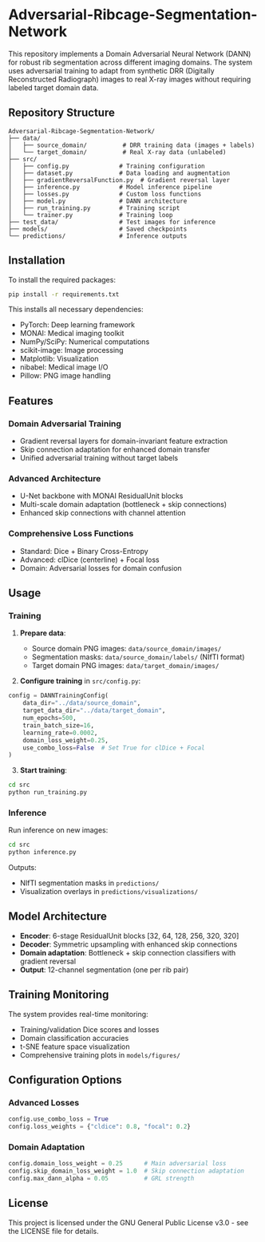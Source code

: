 # Adversarial-Ribcage-Segmentation-Network

This repository implements a Domain Adversarial Neural Network (DANN) for robust rib segmentation across different imaging domains. The system uses adversarial training to adapt from synthetic DRR (Digitally Reconstructed Radiograph) images to real X-ray images without requiring labeled target domain data.

## Repository Structure

```
Adversarial-Ribcage-Segmentation-Network/
├── data/
│   ├── source_domain/          # DRR training data (images + labels)
│   └── target_domain/          # Real X-ray data (unlabeled)
├── src/
│   ├── config.py              # Training configuration
│   ├── dataset.py             # Data loading and augmentation
│   ├── gradientReversalFunction.py  # Gradient reversal layer
│   ├── inference.py           # Model inference pipeline
│   ├── losses.py              # Custom loss functions
│   ├── model.py               # DANN architecture
│   ├── run_training.py        # Training script
│   └── trainer.py             # Training loop
├── test_data/                 # Test images for inference
├── models/                    # Saved checkpoints
└── predictions/               # Inference outputs
```

## Installation

To install the required packages:

```bash
pip install -r requirements.txt
```

This installs all necessary dependencies:
- PyTorch: Deep learning framework
- MONAI: Medical imaging toolkit
- NumPy/SciPy: Numerical computations
- scikit-image: Image processing
- Matplotlib: Visualization
- nibabel: Medical image I/O
- Pillow: PNG image handling

## Features

### Domain Adversarial Training
- Gradient reversal layers for domain-invariant feature extraction
- Skip connection adaptation for enhanced domain transfer
- Unified adversarial training without target labels

### Advanced Architecture
- U-Net backbone with MONAI ResidualUnit blocks
- Multi-scale domain adaptation (bottleneck + skip connections)
- Enhanced skip connections with channel attention

### Comprehensive Loss Functions
- Standard: Dice + Binary Cross-Entropy
- Advanced: clDice (centerline) + Focal loss
- Domain: Adversarial losses for domain confusion

## Usage

### Training

1. **Prepare data**:
   - Source domain PNG images: `data/source_domain/images/`
   - Segmentation masks: `data/source_domain/labels/` (NIfTI format)
   - Target domain PNG images: `data/target_domain/images/`

2. **Configure training** in `src/config.py`:
```python
config = DANNTrainingConfig(
    data_dir="../data/source_domain",
    target_data_dir="../data/target_domain",
    num_epochs=500,
    train_batch_size=16,
    learning_rate=0.0002,
    domain_loss_weight=0.25,
    use_combo_loss=False  # Set True for clDice + Focal
)
```

3. **Start training**:
```bash
cd src
python run_training.py
```

### Inference

Run inference on new images:

```bash
cd src
python inference.py
```

Outputs:
- NIfTI segmentation masks in `predictions/`
- Visualization overlays in `predictions/visualizations/`

## Model Architecture

- **Encoder**: 6-stage ResidualUnit blocks [32, 64, 128, 256, 320, 320]
- **Decoder**: Symmetric upsampling with enhanced skip connections
- **Domain adaptation**: Bottleneck + skip connection classifiers with gradient reversal
- **Output**: 12-channel segmentation (one per rib pair)

## Training Monitoring

The system provides real-time monitoring:
- Training/validation Dice scores and losses
- Domain classification accuracies
- t-SNE feature space visualization
- Comprehensive training plots in `models/figures/`

## Configuration Options

### Advanced Losses
```python
config.use_combo_loss = True
config.loss_weights = {"cldice": 0.8, "focal": 0.2}
```

### Domain Adaptation
```python
config.domain_loss_weight = 0.25      # Main adversarial loss
config.skip_domain_loss_weight = 1.0  # Skip connection adaptation
config.max_dann_alpha = 0.05          # GRL strength
```

## License

This project is licensed under the GNU General Public License v3.0 - see the LICENSE file for details.